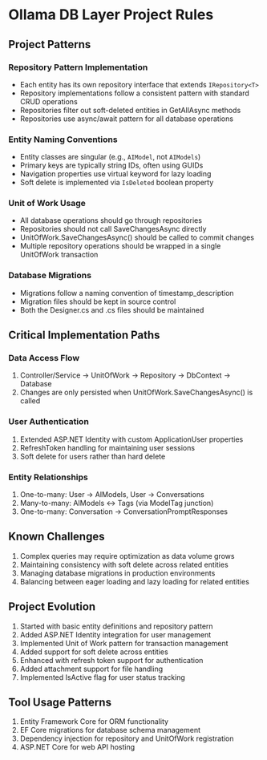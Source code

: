 # Ollama DB Layer Project Rules

## Project Patterns

### Repository Pattern Implementation

- Each entity has its own repository interface that extends `IRepository<T>`
- Repository implementations follow a consistent pattern with standard CRUD operations
- Repositories filter out soft-deleted entities in GetAllAsync methods
- Repositories use async/await pattern for all database operations

### Entity Naming Conventions

- Entity classes are singular (e.g., `AIModel`, not `AIModels`)
- Primary keys are typically string IDs, often using GUIDs
- Navigation properties use virtual keyword for lazy loading
- Soft delete is implemented via `IsDeleted` boolean property

### Unit of Work Usage

- All database operations should go through repositories
- Repositories should not call SaveChangesAsync directly
- UnitOfWork.SaveChangesAsync() should be called to commit changes
- Multiple repository operations should be wrapped in a single UnitOfWork transaction

### Database Migrations

- Migrations follow a naming convention of timestamp_description
- Migration files should be kept in source control
- Both the Designer.cs and .cs files should be maintained

## Critical Implementation Paths

### Data Access Flow

1. Controller/Service -> UnitOfWork -> Repository -> DbContext -> Database
2. Changes are only persisted when UnitOfWork.SaveChangesAsync() is called

### User Authentication

1. Extended ASP.NET Identity with custom ApplicationUser properties
2. RefreshToken handling for maintaining user sessions
3. Soft delete for users rather than hard delete

### Entity Relationships

1. One-to-many: User -> AIModels, User -> Conversations
2. Many-to-many: AIModels <-> Tags (via ModelTag junction)
3. One-to-many: Conversation -> ConversationPromptResponses

## Known Challenges

1. Complex queries may require optimization as data volume grows
2. Maintaining consistency with soft delete across related entities
3. Managing database migrations in production environments
4. Balancing between eager loading and lazy loading for related entities

## Project Evolution

1. Started with basic entity definitions and repository pattern
2. Added ASP.NET Identity integration for user management
3. Implemented Unit of Work pattern for transaction management
4. Added support for soft delete across entities
5. Enhanced with refresh token support for authentication
6. Added attachment support for file handling
7. Implemented IsActive flag for user status tracking

## Tool Usage Patterns

1. Entity Framework Core for ORM functionality
2. EF Core migrations for database schema management
3. Dependency injection for repository and UnitOfWork registration
4. ASP.NET Core for web API hosting